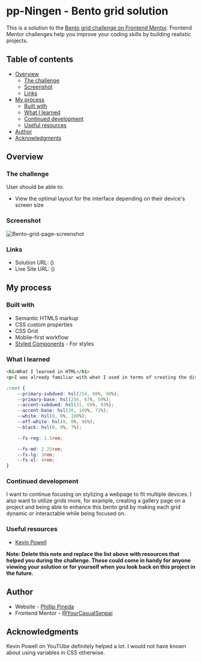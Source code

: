 # pp-Ningen - Bento grid solution

This is a solution to the [Bento grid challenge on Frontend Mentor](https://www.frontendmentor.io/challenges/bento-grid-RMydElrlOj). Frontend Mentor challenges help you improve your coding skills by building realistic projects. 

## Table of contents

- [Overview](#overview)
  - [The challenge](#the-challenge)
  - [Screenshot](#screenshot)
  - [Links](#links)
- [My process](#my-process)
  - [Built with](#built-with)
  - [What I learned](#what-i-learned)
  - [Continued development](#continued-development)
  - [Useful resources](#useful-resources)
- [Author](#author)
- [Acknowledgments](#acknowledgments)

## Overview

### The challenge

User should be able to:

- View the optimal layout for the interface depending on their device's screen size

### Screenshot

![Bento-grid-page-screenshot](image.png)

### Links

- Solution URL: ()
- Live Site URL: ()

## My process



### Built with

- Semantic HTML5 markup
- CSS custom properties
- CSS Grid
- Mobile-first workflow
- [Styled Components](https://styled-components.com/) - For styles

### What I learned

```html
<h1>What I learned in HTML</h1>
<p>I was already familiar with what I used in terms of creating the divs, spans, and linking the css styles sheet to the main page. <b>However,</b> I did learn about creating variables in CSS. It made it easier to spread the color palette and styles between classes.</p>
```
```css
:root {
    --primary-subdued: hsl(254, 88%, 90%);
    --primary-base: hsl(256, 67%, 59%);
    --accent-subdued: hsl(31, 66%, 93%);
    --accent-base: hsl(39, 100%, 71%);
    --white: hsl(0, 0%, 100%);
    --off-white: hsl(0, 0%, 96%);
    --black: hsl(0, 0%, 7%);

    --fs-reg: 1.5rem;

    --fs-md: 2.25rem;
    --fs-lg: 3rem;
    --fs-xl: 4rem;
}
```

### Continued development

I want to continue focusing on stylizing a webpage to fit multiple devices. I also want to utilize grids more, for example, creating a gallery page on a project and being able to enhance this bento grid by making each grid dynamic or interactable while being focused on.

### Useful resources

- [Kevin Powell](https://www.youtube.com/@KevinPowell) 

**Note: Delete this note and replace the list above with resources that helped you during the challenge. These could come in handy for anyone viewing your solution or for yourself when you look back on this project in the future.**

## Author

- Website - [Phillip Pineda](https://thecasualcard.carrd.co/)
- Frontend Mentor - [@YourCasualSenpai](https://www.frontendmentor.io/profile/YourCasualSenpai)


## Acknowledgments

Kevin Powell on YouTUbe definitely helped a lot. I would not have known about using variables in CSS otherwise.

